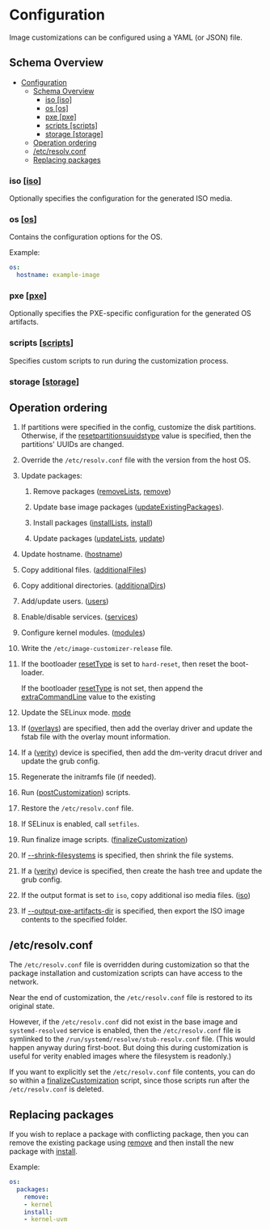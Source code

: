 # Configuration

Image customizations can be configured using a YAML (or JSON) file.

## Schema Overview

- [Configuration](#configuration)
  - [Schema Overview](#schema-overview)
    - [iso \[iso\]](#iso-iso)
    - [os \[os\]](#os-os)
    - [pxe \[pxe\]](#pxe-pxe)
    - [scripts \[scripts\]](#scripts-scripts)
    - [storage \[storage\]](#storage-storage)
  - [Operation ordering](#operation-ordering)
  - [/etc/resolv.conf](#etcresolvconf)
  - [Replacing packages](#replacing-packages)

### iso [[iso](./iso.md)]

Optionally specifies the configuration for the generated ISO media.

### os [[os](./os.md)]

Contains the configuration options for the OS.

Example:

```yaml
os:
  hostname: example-image
```

### pxe [[pxe](./pxe.md)]

Optionally specifies the PXE-specific configuration for the generated OS
artifacts.

### scripts [[scripts](./scripts.md)]

Specifies custom scripts to run during the customization process.

### storage [[storage](./storage.md)]

## Operation ordering

1. If partitions were specified in the config, customize the disk partitions.
   Otherwise, if the [resetpartitionsuuidstype](./storage.md#resetpartitionsuuidstype-string) value
   is specified, then the partitions' UUIDs are changed.
2. Override the `/etc/resolv.conf` file with the version from the host OS.

3. Update packages:

   1. Remove packages ([removeLists](./os.md#removelists-string),
   [remove](./os.md#remove-string))

   2. Update base image packages ([updateExistingPackages](./os.md#updateexistingpackages-bool)).

   3. Install packages ([installLists](./os.md#installlists-string),
   [install](./os.md#install-string))

   4. Update packages ([updateLists](./os.md#removelists-string),
   [update](./os.md#update-string))

4. Update hostname. ([hostname](./os.md#hostname-string))

5. Copy additional files. ([additionalFiles](./os.md#os-additionalfiles))

6. Copy additional directories. ([additionalDirs](./os.md#additionaldirs-dirconfig))

7. Add/update users. ([users](./os.md#users-user))

8. Enable/disable services. ([services](./os.md#services-type))

9. Configure kernel modules. ([modules](./os.md#modules-module))

10. Write the `/etc/image-customizer-release` file.

11. If the bootloader [resetType](./os.md#resettype-string) is set to `hard-reset`, then
    reset the boot-loader.

    If the bootloader [resetType](./os.md#resettype-string) is not set, then append the
    [extraCommandLine](./os.md#extracommandline-string) value to the existing

12. Update the SELinux mode. [mode](./os.md#mode-string)

13. If ([overlays](./os.md#overlay-type)) are specified, then add the overlay driver
    and update the fstab file with the overlay mount information.

14. If a ([verity](./os.md#verity-type)) device is specified, then add the dm-verity dracut
    driver and update the grub config.

15. Regenerate the initramfs file (if needed).

16. Run ([postCustomization](./scripts.md#postcustomization-script)) scripts.

17. Restore the `/etc/resolv.conf` file.

18. If SELinux is enabled, call `setfiles`.

19. Run finalize image scripts. ([finalizeCustomization](./scripts.md#finalizecustomization-script))

20. If [--shrink-filesystems](./cli.md#shrink-filesystems) is specified, then shrink
    the file systems.

21. If a ([verity](./os.md#verity-type)) device is specified, then create the hash tree and
    update the grub config.

22. If the output format is set to `iso`, copy additional iso media files.
    ([iso](./iso.md#iso-type))

23. If [--output-pxe-artifacts-dir](./cli.md#output-pxe-artifacts-dir) is specified,
    then export the ISO image contents to the specified folder.

## /etc/resolv.conf

The `/etc/resolv.conf` file is overridden during customization so that the package
installation and customization scripts can have access to the network.

Near the end of customization, the `/etc/resolv.conf` file is restored to its original
state.

However, if the `/etc/resolv.conf` did not exist in the base image and
`systemd-resolved` service is enabled, then the `/etc/resolv.conf` file is symlinked to
the `/run/systemd/resolve/stub-resolv.conf` file. (This would happen anyway during
first-boot. But doing this during customization is useful for verity enabled images
where the filesystem is readonly.)

If you want to explicitly set the `/etc/resolv.conf` file contents, you can do so within
a [finalizeCustomization](./scripts.md#finalizecustomization-script) script, since those scripts run
after the `/etc/resolv.conf` is deleted.

## Replacing packages

If you wish to replace a package with conflicting package, then you can remove the
existing package using [remove](./os.md#remove-string) and then install the
new package with [install](./os.md#install-string).

Example:

```yaml
os:
  packages:
    remove:
    - kernel
    install:
    - kernel-uvm
```
